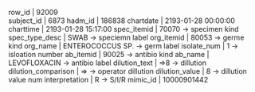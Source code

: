 row_id              | 92009       
subject_id          | 6873
hadm_id             | 186838
chartdate           | 2193-01-28 00:00:00
charttime           | 2193-01-28 15:17:00
spec_itemid         | 70070    -> specimen kind
spec_type_desc      | SWAB     -> speciemn label
org_itemid          | 80053    -> germe kind
org_name            | ENTEROCOCCUS SP.  -> germ label
isolate_num         | 1 -> isloation number
ab_itemid           | 90025 -> antibio kind
ab_name             | LEVOFLOXACIN -> antibio label
dilution_text       | =>8  -> dillution
dilution_comparison | =>    -> operator dillution
dilution_value      | 8    -> dillution value num
interpretation      | R    -> S/I/R 
mimic_id            | 10000901442

